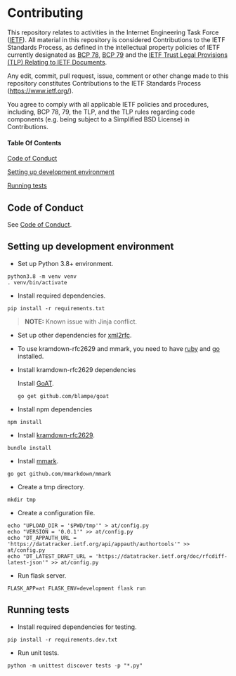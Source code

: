 # Contributing

This repository relates to activities in the Internet Engineering Task Force
([IETF](https://www.ietf.org/)). All material in this repository is considered
Contributions to the IETF Standards Process, as defined in the intellectual
property policies of IETF currently designated as
[BCP 78](https://www.rfc-editor.org/info/bcp78),
[BCP 79](https://www.rfc-editor.org/info/bcp79) and the
[IETF Trust Legal Provisions (TLP) Relating to IETF Documents](http://trustee.ietf.org/trust-legal-provisions.html).

Any edit, commit, pull request, issue, comment or other change made to this
repository constitutes Contributions to the IETF Standards Process
(https://www.ietf.org/).

You agree to comply with all applicable IETF policies and procedures, including,
BCP 78, 79, the TLP, and the TLP rules regarding code components (e.g. being
subject to a Simplified BSD License) in Contributions.

#### Table Of Contents

[Code of Conduct](#code-of-conduct)

[Setting up development environment](#setting-up-development-environment)

[Running tests](#running-tests)

## Code of Conduct

See [Code of Conduct](CODE_OF_CONDUCT.md).

## Setting up development environment

* Set up Python 3.8+ environment.
```
python3.8 -m venv venv
. venv/bin/activate
```

* Install required dependencies.
```
pip install -r requirements.txt
```

> **NOTE:** Known issue with Jinja conflict.

* Set up other dependencies for [xml2rfc](https://pypi.org/project/xml2rfc/).

* To use kramdown-rfc2629 and mmark, you need to have
[ruby](https://www.ruby-lang.org/) and [go](https://golang.org/) installed.

* Install kramdown-rfc2629 dependencies

    Install [GoAT](https://github.com/blampe/goat).
    ```
    go get github.com/blampe/goat
    ```

* Install npm dependencies
```
npm install
```

* Install [kramdown-rfc2629](https://github.com/cabo/kramdown-rfc2629).
```
bundle install
```

* Install [mmark](https://github.com/mmarkdown/mmark).
```
go get github.com/mmarkdown/mmark
```

* Create a tmp directory.
```
mkdir tmp
```

* Create a configuration file.
```
echo "UPLOAD_DIR = '$PWD/tmp'" > at/config.py
echo "VERSION = '0.0.1'" >> at/config.py
echo "DT_APPAUTH_URL = 'https://datatracker.ietf.org/api/appauth/authortools'" >> at/config.py
echo "DT_LATEST_DRAFT_URL = 'https://datatracker.ietf.org/doc/rfcdiff-latest-json'" >> at/config.py
```

* Run flask server.
```
FLASK_APP=at FLASK_ENV=development flask run
```

## Running tests
* Install required dependencies for testing.
```
pip install -r requirements.dev.txt
```

* Run unit tests.
```
python -m unittest discover tests -p "*.py"
```
